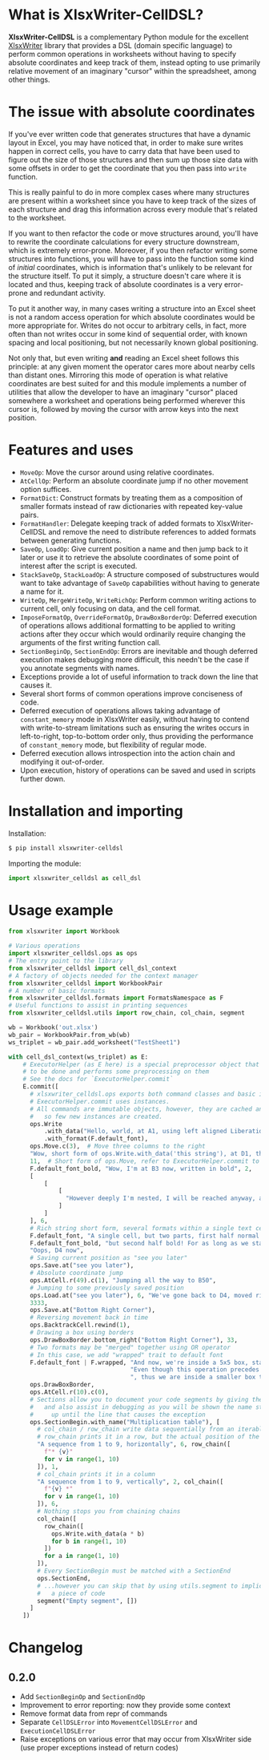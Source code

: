 # What is XlsxWriter-CellDSL?

**XlsxWriter-CellDSL** is a complementary Python module for the
excellent [XlsxWriter](https://github.com/jmcnamara/XlsxWriter) library that provides a DSL (domain specific language)
to perform common operations in worksheets without having to specify absolute coordinates and keep track of them,
instead opting to use primarily relative movement of an imaginary "cursor" within the spreadsheet, among other things.

# The issue with absolute coordinates

If you've ever written code that generates structures that have a dynamic layout in Excel, you may have noticed that, in
order to make sure writes happen in correct cells, you have to carry data that have been used to figure out the size of
those structures and then sum up those size data with some offsets in order to get the coordinate that you then pass
into `write` function.

This is really painful to do in more complex cases where many structures are present within a worksheet since you have
to keep track of the sizes of each structure and drag this information across every module that's related to the
worksheet.

If you want to then refactor the code or move structures around, you'll have to rewrite the coordinate calculations for
every structure downstream, which is extremely error-prone. Moreover, if you then refactor writing some structures into
functions, you will have to pass into the function some kind of _initial_ coordinates, which is information that's
unlikely to be relevant for the structure itself. To put it simply, a structure doesn't care where it is located and
thus, keeping track of absolute coordinates is a very error-prone and redundant activity.

To put it another way, in many cases writing a structure into an Excel sheet is not a random access operation for which
absolute coordinates would be more appropriate for. Writes do not occur to arbitrary cells, in fact, more often than not
writes occur in some kind of sequential order, with known spacing and local positioning, but not necessarily known
global positioning.

Not only that, but even writing **and** reading an Excel sheet follows this principle: at any given moment the operator
cares more about nearby cells than distant ones. Mirroring this mode of operation is what relative coordinates are best
suited for and this module implements a number of utilities that allow the developer to have an imaginary "cursor"
placed somewhere a worksheet and operations being performed wherever this cursor is, followed by moving the cursor with
arrow keys into the next position.

# Features and uses

* `MoveOp`: Move the cursor around using relative coordinates.
* `AtCellOp`: Perform an absolute coordinate jump if no other movement option suffices.
* `FormatDict`: Construct formats by treating them as a composition of smaller formats instead of raw dictionaries with
  repeated key-value pairs.
* `FormatHandler`: Delegate keeping track of added formats to XlsxWriter-CellDSL and remove the need to distribute
  references to added formats between generating functions.
* `SaveOp`, `LoadOp`: Give current position a name and then jump back to it later or use it to retrieve the absolute
  coordinates of some point of interest after the script is executed.
* `StackSaveOp`, `StackLoadOp`: A structure composed of substructures would want to take advantage of `SaveOp`
  capabilities without having to generate a name for it.
* `WriteOp`, `MergeWriteOp`, `WriteRichOp`: Perform common writing actions to current cell, only focusing on data, and
  the cell format.
* `ImposeFormatOp`, `OverrideFormatOp`, `DrawBoxBorderOp`: Deferred execution of operations allows additional formatting
  to be applied to writing actions after they occur which would ordinarily require changing the arguments of the first
  writing function call.
* `SectionBeginOp`, `SectionEndOp`: Errors are inevitable and though deferred execution makes debugging more difficult,
  this needn't be the case if you annotate segments with names.
* Exceptions provide a lot of useful information to track down the line that causes it.
* Several short forms of common operations improve conciseness of code.
* Deferred execution of operations allows taking advantage of `constant_memory` mode in XlsxWriter easily, without
  having to contend with write-to-stream limitations such as ensuring the writes occurs in left-to-right, top-to-bottom
  order only, thus providing the performance of `constant_memory` mode, but flexibility of regular mode.
* Deferred execution allows introspection into the action chain and modifying it out-of-order.
* Upon execution, history of operations can be saved and used in scripts further down.

# Installation and importing

Installation:

```sh 
$ pip install xlsxwriter-celldsl
```

Importing the module:

```py
import xlsxwriter_celldsl as cell_dsl
```

# Usage example

```py
from xlsxwriter import Workbook

# Various operations
import xlsxwriter_celldsl.ops as ops
# The entry point to the library
from xlsxwriter_celldsl import cell_dsl_context
# A factory of objects needed for the context manager
from xlsxwriter_celldsl import WorkbookPair
# A number of basic formats
from xlsxwriter_celldsl.formats import FormatsNamespace as F
# Useful functions to assist in printing sequences
from xlsxwriter_celldsl.utils import row_chain, col_chain, segment

wb = Workbook('out.xlsx')
wb_pair = WorkbookPair.from_wb(wb)
ws_triplet = wb_pair.add_worksheet("TestSheet1")

with cell_dsl_context(ws_triplet) as E:
    # ExecutorHelper (as E here) is a special preprocessor object that keeps track of operations
    # to be done and performs some preprocessing on them
    # See the docs for `ExecutorHelper.commit`
    E.commit([
      # xlsxwriter_celldsl.ops exports both command classes and basic instances of those classes.
      # ExecutorHelper.commit uses instances.
      # All commands are immutable objects, however, they are cached and reused
      #   so few new instances are created.
      ops.Write
          .with_data("Hello, world, at A1, using left aligned Liberation Sans 10 (default font)!")
          .with_format(F.default_font),
      ops.Move.c(3),  # Move three columns to the right
      "Wow, short form of ops.Write.with_data('this string'), at D1, three columns away from A1!",
      11,  # Short form of ops.Move, refer to ExecutorHelper.commit to see how this works
      F.default_font_bold, "Wow, I'm at B3 now, written in bold", 2,
      [
          [
              [
                "However deeply I'm nested, I will be reached anyway, at B4"
              ]
          ]
      ], 6,
      # Rich string short form, several formats within a single text cell
      F.default_font, "A single cell, but two parts, first half normal ",
      F.default_font_bold, "but second half bold! For as long as we stay at C4...", 6,
      "Oops, D4 now",
      # Saving current position as "see you later"
      ops.Save.at("see you later"),
      # Absolute coordinate jump
      ops.AtCell.r(49).c(1), "Jumping all the way to B50",
      # Jumping to some previously saved position
      ops.Load.at("see you later"), 6, "We've gone back to D4, moved right and now it's E4",
      3333,
      ops.Save.at("Bottom Right Corner"),
      # Reversing movement back in time
      ops.BacktrackCell.rewind(1),
      # Drawing a box using borders
      ops.DrawBoxBorder.bottom_right("Bottom Right Corner"), 33,
      # Two formats may be "merged" together using OR operator
      # In this case, we add "wrapped" trait to default font
      F.default_font | F.wrapped, "And now, we're inside a 5x5 box, starting at E4, but this is G6."
                                  "Even though this operation precedes the next one, the next one affect this cell"
                                  ", thus we are inside a smaller box that only encloses G6.",
      ops.DrawBoxBorder,
      ops.AtCell.r(10).c(0),
      # Sections allow you to document your code segments by giving them names
      #   and also assist in debugging as you will be shown the name stack
      #     up until the line that causes the exception
      ops.SectionBegin.with_name("Multiplication table"), [
        # col_chain / row_chain write data sequentially from an iterable
        # row_chain prints it in a row, but the actual position of the cursor doesn't change!            
        "A sequence from 1 to 9, horizontally", 6, row_chain([
          f"* {v}"
          for v in range(1, 10)
        ]), 1,
        # col_chain prints it in a column
        "A sequence from 1 to 9, vertically", 2, col_chain([
          f"{v} *"
          for v in range(1, 10)
        ]), 6,
        # Nothing stops you from chaining chains
        col_chain([
          row_chain([
            ops.Write.with_data(a * b)
            for b in range(1, 10)
          ])
          for a in range(1, 10)
        ]),
        # Every SectionBegin must be matched with a SectionEnd
        ops.SectionEnd,
        # ...however you can skip that by using utils.segment to implicitly add SectionBegin and SectionEnd to
        #   a piece of code
        segment("Empty segment", [])
      ]
    ])
```

# Changelog

## 0.2.0

* Add `SectionBeginOp` and `SectionEndOp`
* Improvement to error reporting: now they provide some context
* Remove format data from repr of commands
* Separate `CellDSLError` into `MovementCellDSLError` and `ExecutionCellDSLError`
* Raise exceptions on various error that may occur from XlsxWriter side (use proper exceptions instead of return codes)